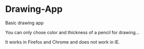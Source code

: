 # Drawing-App

Basic drawing app

You can only chose color and thickness of a pencil for drawing...

It works in Firefox and Chrome and does not work in IE.
